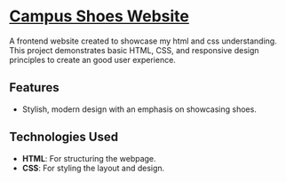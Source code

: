 # [Campus Shoes Website](https://shubhamgir.github.io/campus-website/)

A frontend website created to showcase my html and css understanding. This project demonstrates basic HTML, CSS, and responsive design principles to create an good user experience.

## Features

- Stylish, modern design with an emphasis on showcasing shoes.

## Technologies Used

- **HTML**: For structuring the webpage.
- **CSS**: For styling the layout and design.


